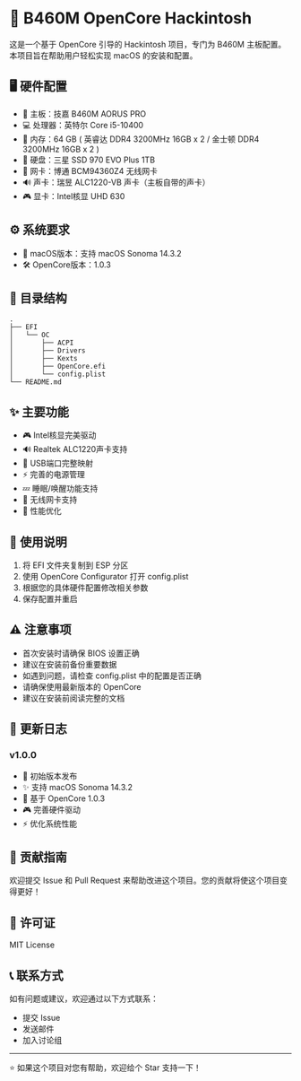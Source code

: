# 🍎 B460M OpenCore Hackintosh

这是一个基于 OpenCore 引导的 Hackintosh 项目，专门为 B460M 主板配置。本项目旨在帮助用户轻松实现 macOS 的安装和配置。

## 🖥️ 硬件配置

- 🏢 主板：技嘉 B460M AORUS PRO
- 💻 处理器：英特尔 Core i5-10400
- 💾 内存：64 GB ( 英睿达 DDR4 3200MHz 16GB x 2 / 金士顿 DDR4 3200MHz 16GB x 2 )
- 💽 硬盘：三星 SSD 970 EVO Plus 1TB
- 📡 网卡：博通 BCM94360Z4 无线网卡
- 🔊 声卡：瑞昱 ALC1220-VB 声卡（主板自带的声卡）
- 🎮 显卡：Intel核显 UHD 630

## ⚙️ 系统要求

- 🍎 macOS版本：支持 macOS Sonoma 14.3.2
- 🛠️ OpenCore版本：1.0.3

## 📁 目录结构

```
.
├── EFI
│   └── OC
│       ├── ACPI
│       ├── Drivers
│       ├── Kexts
│       ├── OpenCore.efi
│       └── config.plist
└── README.md
```

## ✨ 主要功能

- 🎮 Intel核显完美驱动
- 🔊 Realtek ALC1220声卡支持
- 🔌 USB端口完整映射
- ⚡ 完善的电源管理
- 💤 睡眠/唤醒功能支持
- 📡 无线网卡支持
- 🎯 性能优化

## 📝 使用说明

1. 将 EFI 文件夹复制到 ESP 分区
2. 使用 OpenCore Configurator 打开 config.plist
3. 根据您的具体硬件配置修改相关参数
4. 保存配置并重启

## ⚠️ 注意事项

- 首次安装时请确保 BIOS 设置正确
- 建议在安装前备份重要数据
- 如遇到问题，请检查 config.plist 中的配置是否正确
- 请确保使用最新版本的 OpenCore
- 建议在安装前阅读完整的文档

## 📅 更新日志

### v1.0.0
- 🎉 初始版本发布
- ✨ 支持 macOS Sonoma 14.3.2
- 🔧 基于 OpenCore 1.0.3
- 🎮 完善硬件驱动
- ⚡ 优化系统性能

## 🤝 贡献指南

欢迎提交 Issue 和 Pull Request 来帮助改进这个项目。您的贡献将使这个项目变得更好！

## 📄 许可证

MIT License

## 📞 联系方式

如有问题或建议，欢迎通过以下方式联系：
- 提交 Issue
- 发送邮件
- 加入讨论组

---
⭐ 如果这个项目对您有帮助，欢迎给个 Star 支持一下！ 